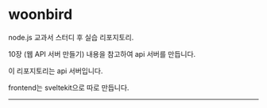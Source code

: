 # woonbird

node.js 교과서 스터디 후 실습 리포지토리.

10장 (웹 API 서버 만들기) 내용을 참고하여 api 서버를 만듭니다.

이 리포지토리는 api 서버입니다.

frontend는 sveltekit으로 따로 만듭니다.

---
